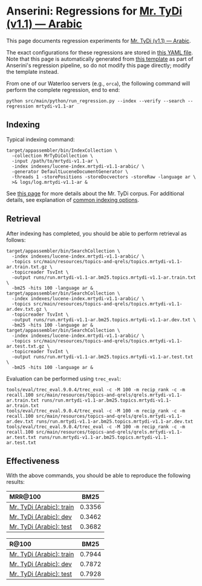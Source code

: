# Anserini: Regressions for [Mr. TyDi (v1.1) &mdash; Arabic](https://github.com/castorini/mr.tydi)

This page documents regression experiments for [Mr. TyDi (v1.1) &mdash; Arabic](https://github.com/castorini/mr.tydi).

The exact configurations for these regressions are stored in [this YAML file](../src/main/resources/regression/mrtydi-v1.1-ar.yaml).
Note that this page is automatically generated from [this template](../src/main/resources/docgen/templates/mrtydi-v1.1-ar.template) as part of Anserini's regression pipeline, so do not modify this page directly; modify the template instead.

From one of our Waterloo servers (e.g., `orca`), the following command will perform the complete regression, end to end:

```
python src/main/python/run_regression.py --index --verify --search --regression mrtydi-v1.1-ar
```

## Indexing

Typical indexing command:

```
target/appassembler/bin/IndexCollection \
  -collection MrTyDiCollection \
  -input /path/to/mrtydi-v1.1-ar \
  -index indexes/lucene-index.mrtydi-v1.1-arabic/ \
  -generator DefaultLuceneDocumentGenerator \
  -threads 1 -storePositions -storeDocvectors -storeRaw -language ar \
  >& logs/log.mrtydi-v1.1-ar &
```

See [this page](https://github.com/castorini/mr.tydi) for more details about the Mr. TyDi corpus.
For additional details, see explanation of [common indexing options](common-indexing-options.md).

## Retrieval

After indexing has completed, you should be able to perform retrieval as follows:

```
target/appassembler/bin/SearchCollection \
  -index indexes/lucene-index.mrtydi-v1.1-arabic/ \
  -topics src/main/resources/topics-and-qrels/topics.mrtydi-v1.1-ar.train.txt.gz \
  -topicreader TsvInt \
  -output runs/run.mrtydi-v1.1-ar.bm25.topics.mrtydi-v1.1-ar.train.txt \
  -bm25 -hits 100 -language ar &
target/appassembler/bin/SearchCollection \
  -index indexes/lucene-index.mrtydi-v1.1-arabic/ \
  -topics src/main/resources/topics-and-qrels/topics.mrtydi-v1.1-ar.dev.txt.gz \
  -topicreader TsvInt \
  -output runs/run.mrtydi-v1.1-ar.bm25.topics.mrtydi-v1.1-ar.dev.txt \
  -bm25 -hits 100 -language ar &
target/appassembler/bin/SearchCollection \
  -index indexes/lucene-index.mrtydi-v1.1-arabic/ \
  -topics src/main/resources/topics-and-qrels/topics.mrtydi-v1.1-ar.test.txt.gz \
  -topicreader TsvInt \
  -output runs/run.mrtydi-v1.1-ar.bm25.topics.mrtydi-v1.1-ar.test.txt \
  -bm25 -hits 100 -language ar &
```

Evaluation can be performed using `trec_eval`:

```
tools/eval/trec_eval.9.0.4/trec_eval -c -M 100 -m recip_rank -c -m recall.100 src/main/resources/topics-and-qrels/qrels.mrtydi-v1.1-ar.train.txt runs/run.mrtydi-v1.1-ar.bm25.topics.mrtydi-v1.1-ar.train.txt
tools/eval/trec_eval.9.0.4/trec_eval -c -M 100 -m recip_rank -c -m recall.100 src/main/resources/topics-and-qrels/qrels.mrtydi-v1.1-ar.dev.txt runs/run.mrtydi-v1.1-ar.bm25.topics.mrtydi-v1.1-ar.dev.txt
tools/eval/trec_eval.9.0.4/trec_eval -c -M 100 -m recip_rank -c -m recall.100 src/main/resources/topics-and-qrels/qrels.mrtydi-v1.1-ar.test.txt runs/run.mrtydi-v1.1-ar.bm25.topics.mrtydi-v1.1-ar.test.txt
```

## Effectiveness

With the above commands, you should be able to reproduce the following results:

| MRR@100                                                                                                      | BM25      |
|:-------------------------------------------------------------------------------------------------------------|-----------|
| [Mr. TyDi (Arabic): train](https://github.com/castorini/mr.tydi)                                             | 0.3356    |
| [Mr. TyDi (Arabic): dev](https://github.com/castorini/mr.tydi)                                               | 0.3462    |
| [Mr. TyDi (Arabic): test](https://github.com/castorini/mr.tydi)                                              | 0.3682    |


| R@100                                                                                                        | BM25      |
|:-------------------------------------------------------------------------------------------------------------|-----------|
| [Mr. TyDi (Arabic): train](https://github.com/castorini/mr.tydi)                                             | 0.7944    |
| [Mr. TyDi (Arabic): dev](https://github.com/castorini/mr.tydi)                                               | 0.7872    |
| [Mr. TyDi (Arabic): test](https://github.com/castorini/mr.tydi)                                              | 0.7928    |
